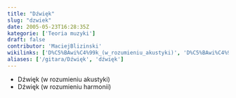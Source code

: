```yaml
---
title: "Dźwięk"
slug: "dzwiek"
date: 2005-05-23T16:28:35Z
kategorie: ['Teoria muzyki']
draft: false
contributor: 'MaciejBlizinski'
wikilinks: ['D%C5%BAwi%C4%99k_(w_rozumieniu_akustyki)', 'D%C5%BAwi%C4%99k_(w_rozumieniu_harmonii)']
aliases: ['/gitara/Dźwięk', 'dźwięk']
---
```

  - Dźwięk (w rozumieniu
    akustyki)<!-- link nie odnosił się do niczego: 'Dźwięk' ('content/Dźwięk.md') links to 'Dźwięk_\\(w_rozumieniu_akustyki\\)' ('content/Dźwięk_\\(w_rozumieniu_akustyki\\).md') and that does not exist -->
  - Dźwięk (w rozumieniu
    harmonii)<!-- link nie odnosił się do niczego: 'Dźwięk' ('content/Dźwięk.md') links to 'Dźwięk_\\(w_rozumieniu_harmonii\\)' ('content/Dźwięk_\\(w_rozumieniu_harmonii\\).md') and that does not exist -->

